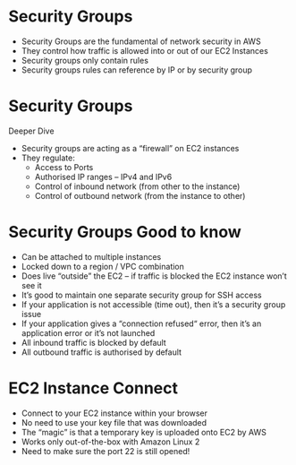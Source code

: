 # Security Groups
- Security Groups are the fundamental of network security in AWS
- They control how traffic is allowed into or out of our EC2 Instances
- Security groups only contain rules
- Security groups rules can reference by IP or by security group

# Security Groups
Deeper Dive
- Security groups are acting as a “firewall” on EC2 instances
- They regulate:
    - Access to Ports
    - Authorised IP ranges – IPv4 and IPv6
    - Control of inbound network (from other to the instance)
    - Control of outbound network (from the instance to other)

# Security Groups Good to know
- Can be attached to multiple instances
- Locked down to a region / VPC combination
- Does live “outside” the EC2 – if traffic is blocked the EC2 instance won’t see it
- It’s good to maintain one separate security group for SSH access
- If your application is not accessible (time out), then it’s a security group issue
- If your application gives a “connection refused“ error, then it’s an application
error or it’s not launched
- All inbound traffic is blocked by default
- All outbound traffic is authorised by default

# EC2 Instance Connect
- Connect to your EC2 instance within your browser
- No need to use your key file that was downloaded
- The “magic” is that a temporary key is uploaded onto EC2 by AWS
- Works only out-of-the-box with Amazon Linux 2
- Need to make sure the port 22 is still opened!